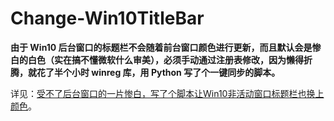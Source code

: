 # Change-Win10TitleBar


**由于 Win10 后台窗口的标题栏不会随着前台窗口颜色进行更新，而且默认会是惨白的白色（实在搞不懂微软什么审美），必须手动通过注册表修改，因为懒得折腾，就花了半个小时 winreg 库，用 Python 写了个一键同步的脚本。**

详见：[受不了后台窗口的一片惨白，写了个脚本让Win10非活动窗口标题栏也换上颜色](https://zhuanlan.zhihu.com/p/21477137)。

[](hange-Win10TitleBar/Picture_2016-10-21_1-23-58.png)
